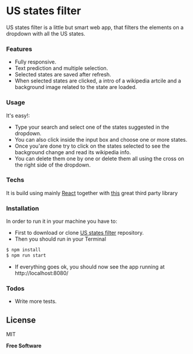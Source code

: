# US states filter

US states filter is a little but smart web app, that filters the elements on a dropdown with all the US states. 

### Features

  - Fully responsive.
  - Text prediction and multiple selection.
  - Selected states are saved after refresh.
  - When selected states are clicked, a intro of a wikipedia artcile and a background image related to the state are loaded.

### Usage

It's easy!:
  - Type your search and select one of the states suggested in the dropdown.
  - You can also click inside the input box and choose one or more states.
  - Once you'are done try to click on the states selected to see the background change and read its wikipedia info.
  - You can delete them one by one or delete them all using the cross on the right side of the dropdown.


### Techs

It is build using mainly [React](https://reactjs.org/) together with [this](https://github.com/JedWatson/react-select) great third party library

### Installation

In order to run it in your machine you have to:
- First to download or clone [US states filter](https://github.com/Salsatore89/usa-states-filter) repository. 
- Then you should run in your Terminal 
```sh
$ npm install
$ npm run start
```
- If everything goes ok, you should now see the app running at http://localhost:8080/

### Todos

 - Write more tests.

License
----

MIT

**Free Software**

